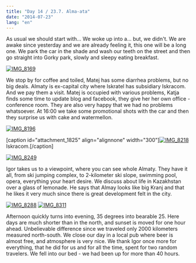 ```yaml
---
title: "Day 14 / 23.7. Alma-ata"
date: "2014-07-23"
lang: "en"
---
```


As usual we should start with... We woke up into a... but, we didn't. We are awake since yesterday and we are already feeling it, this one will be a long one. We park the car in the shade and wash our teeth on the street and then go straight into Gorky park, slowly and sleepy eating breakfast.

[![IMG_8169](images/IMG_8169-300x200.jpg)](http://gremovmongolijo.com/wp-content/uploads/2014/07/IMG_8169.jpg)

We stop by for coffee and toiled, Matej has some diarrhea problems, but no big deals. Almaty is ex-capital city where Iskratel has subsidiary Iskracom. And we pay them a visit. Matej is occupied with various problems, Katja finds some time to update blog and facebook, they give her her own office - conference room. They are also very happy that we had no problems whatsoever. At 16:00 we take some promotional shots with the car and then they surprise us with cake and watermellon.

[![IMG_8196](images/IMG_8196-300x200.jpg)](http://gremovmongolijo.com/wp-content/uploads/2014/07/IMG_8196.jpg)

\[caption id="attachment\_1825" align="alignnone" width="300"\][![IMG_8218](images/IMG_8218-300x200.jpg)](http://gremovmongolijo.com/wp-content/uploads/2014/07/IMG_8218.jpg) Iskracom.\[/caption\]

[![IMG_8249](images/IMG_8249-300x200.jpg)](http://gremovmongolijo.com/wp-content/uploads/2014/07/IMG_8249.jpg)

Igor takes us to a viewpoint, where you can see whole Almaty. They have it all, from ski jumping complex, to 2-kilometer ski slope, swimming pool, opera, everything your heart desire. We discuss about life in Kazakhstan over a glass of lemonade. He says that Almay looks like big Kranj and that he likes it very much since there is great development felt in the city.

[![IMG_8288](images/IMG_8288-300x200.jpg)](http://gremovmongolijo.com/wp-content/uploads/2014/07/IMG_8288.jpg) [![IMG_8311](images/IMG_8311-300x200.jpg)](http://gremovmongolijo.com/wp-content/uploads/2014/07/IMG_8311.jpg)

Afternoon quickly turns into evening, 35 degrees into bearable 25. Here days are much shorter than in the north, and sunset is moved for one hour ahead. Unbelievable difference since we traveled only 2000 kilometers measured north-south. We close our day in a local pub where beer is almost free, and atmosphere is very nice. We thank Igor once more for everything, that he did for us and for all the time, spent for two random travelers. We fell into our bed - we had been up for more than 40 hours.
